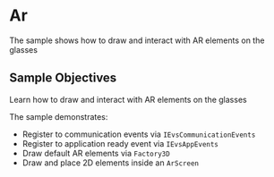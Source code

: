 # Ar

The sample shows how to draw and interact with AR elements on the glasses

## Sample Objectives

Learn how to draw and interact with AR elements on the glasses

The sample demonstrates:

- Register to communication events via `IEvsCommunicationEvents`
- Register to application ready event via `IEvsAppEvents`
- Draw default AR elements via `Factory3D`
- Draw and place 2D elements inside an `ArScreen`